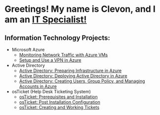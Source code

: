 <h1>Greetings! My name is Clevon, and I am an <a href="www.linkedin.com/in/cbhyl">IT Specialist!</a></h1>

<h2>Information Technology Projects:</h2>

- Microsoft Azure
  -  [Monitoring Network Traffic with Azure VMs](https://github.com/cbhylgz/Network-Monitoring)
  -  [Setup and Use a VPN in Azure](https://github.com/cbhylgz/Azure_VPN_Setup)
- Active Directory
  - [Active Directory: Preparing Infrastructure in Azure](https://github.com/cbhylgz/AD_Preparing_Active_Directory_In_Azure)
  - [Active Directory: Deploying Active Directory in Azure](https://github.com/cbhylgz/AD_Deploying_Active_Directory)
  - [Active Directory: Creating Users, Group Policy, and Managing Accounts in Azure](https://github.com/cbhylgz/AD_Creating_Users_Group_Policies_And_Managing_Accounts)
- osTicket (Help Desk Ticketing System)
  -  [osTicket: Prerequisites and Installation](https://github.com/cbhylgz/OsTicket_Installation)
  -  [osTicket: Post Installation Configuration](https://github.com/cbhylgz/OsTicket_Configuration)
  -  [osTicket: Creating and Working Tickets](https://github.com/cbhylgz/OsTicket_Creating_And_Working_Tickets)
